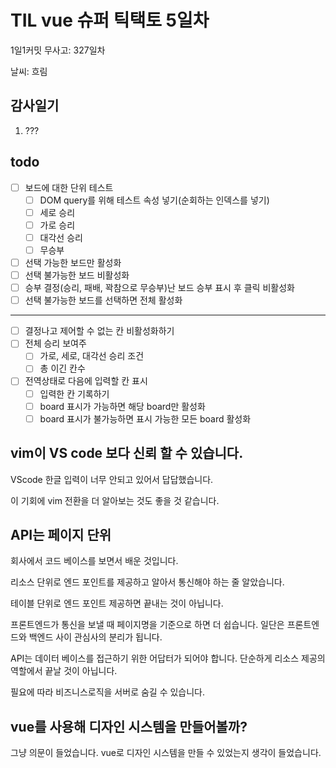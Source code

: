 # TIL vue 슈퍼 틱택토 5일차

1일1커밋 무사고: 327일차

날씨: 흐림

## 감사일기

1. ???

## todo

- [ ] 보드에 대한 단위 테스트
  - [ ] DOM query를 위해 테스트 속성 넣기(순회하는 인덱스를 넣기)
  - [ ] 세로 승리
  - [ ] 가로 승리
  - [ ] 대각선 승리
  - [ ] 무승부
- [ ] 선택 가능한 보드만 활성화
- [ ] 선택 불가능한 보드 비활성화
- [ ] 승부 결정(승리, 패배, 꽉참으로 무승부)난 보드 승부 표시 후 클릭 비활성화
- [ ] 선택 불가능한 보드를 선택하면 전체 활성화

---

- [ ] 결정나고 제어할 수 없는 칸 비활성화하기
- [ ] 전체 승리 보여주
  - [ ] 가로, 세로, 대각선 승리 조건
  - [ ] 총 이긴 칸수
- [ ] 전역상태로 다음에 입력할 칸 표시
  - [ ] 입력한 칸 기록하기
  - [ ] board 표시가 가능하면 해당 board만 활성화
  - [ ] board 표시가 불가능하면 표시 가능한 모든 board 활성화

## vim이 VS code 보다 신뢰 할 수 있습니다.

VScode 한글 입력이 너무 안되고 있어서 답답했습니다.

이 기회에 vim 전환을 더 알아보는 것도 좋을 것 같습니다.

## API는 페이지 단위

회사에서 코드 베이스를 보면서 배운 것입니다.

리소스 단위로 엔드 포인트를 제공하고 알아서 통신해야 하는 줄 알았습니다.

테이블 단위로 엔드 포인트 제공하면 끝내는 것이 아닙니다.

프론트엔드가 통신을 보낼 때 페이지명을 기준으로 하면 더 쉽습니다. 일단은 프론트엔드와 백엔드 사이 관심사의 분리가 됩니다.

API는 데이터 베이스를 접근하기 위한 어답터가 되어야 합니다. 단순하게 리소스 제공의 역할에서 끝날 것이 아닙니다.

필요에 따라 비즈니스로직을 서버로 숨길 수 있습니다.

## vue를 사용해 디자인 시스템을 만들어볼까?

그냥 의문이 들었습니다. vue로 디자인 시스템을 만들 수 있었는지 생각이 들었습니다.

